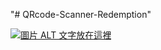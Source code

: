 "# QRcode-Scanner-Redemption" 

[![圖片 ALT 文字放在這裡](http://img.youtube.com/vi/BGzMDk2xi4A/0.jpg)](http://www.youtube.com/watch?v=BGzMDk2xi4A)
